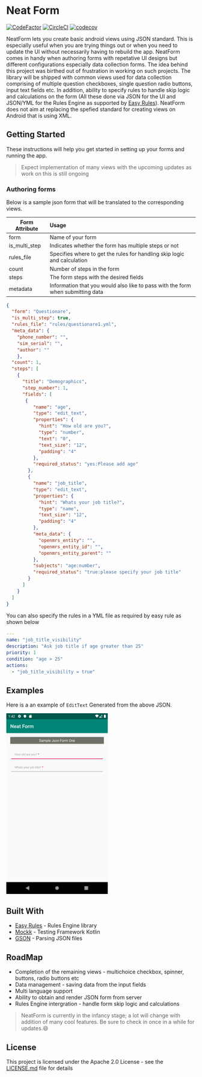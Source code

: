 # Neat Form

[![CodeFactor](https://www.codefactor.io/repository/github/ellykits/neatform/badge)](https://www.codefactor.io/repository/github/ellykits/neatform) [![CircleCI](https://circleci.com/gh/ellykits/NeatForm/tree/master.svg?style=svg)](https://circleci.com/gh/ellykits/NeatForm/tree/master) [![codecov](https://codecov.io/gh/ellykits/NeatForm/branch/master/graph/badge.svg)](https://codecov.io/gh/ellykits/NeatForm)

NeatForm lets you create basic android views using JSON standard. This is especially useful when you are trying things out or when you need to update the UI without necessarily having to rebuild the app. NeatForm comes in handy when authoring forms with repetative UI designs but different configurations especially data collection forms. The idea behind this project was birthed out of frustration in working on such projects. The library will be shipped with common views used for data collection comprising of multiple question checkboxes, single question radio buttons, input text fields etc. In addition, ability to specify rules to handle skip logic and calculations on the form (All these done via JSON for the UI and JSON/YML for the Rules Engine as supported by [Easy Rules](https://github.com/j-easy/easy-rules)). NeatForm does not aim at replacing the spefied standard for creating views on Android that is using XML.  

## Getting Started

These instructions will help you get started in setting up your forms and running the app. 
>Expect implementation of many views with the upcoming updates as work on this is still ongoing

### Authoring forms

Below is a sample json form that will be translated to the corresponding views.


| Form Attribute        | Usage                                                                             |
| ----------------------|:--------------------------------------------------------------------------------- |
| form                  |             Name of your form                                                     |
| is_multi_step         |   Indicates whether the form has multiple steps or not                            |  
| rules_file            | Specifies where to get the rules for handling skip logic and calculation          |
| count                 |               Number of steps in the form                                         |
| steps                 | The form steps with the desired fields                                            |
| metadata              | Information that you would also like to pass with the form when submitting data   |

```json
{
  "form": "Questionare",
  "is_multi_step": true,
  "rules_file": "rules/questionare1.yml",
  "meta_data": {
    "phone_number": "",
    "sim_serial": "",
    "author": ""
    },
  "count": 1,
  "steps": [
    {
      "title": "Demographics",
      "step_number": 1,
      "fields": [
       {
          "name": "age",
          "type": "edit_text",
          "properties": {
            "hint": "How old are you?",
            "type": "number",
            "text": "0",
            "text_size": "12",
            "padding": "4"
          },
          "required_status": "yes:Please add age"
        },
        {
          "name": "job_title",
          "type": "edit_text",
          "properties": {
            "hint": "Whats your job title?",
            "type": "name",
            "text_size": "12",
            "padding": "4"
          },
          "meta_data": {
            "openmrs_entity": "",
            "openmrs_entity_id": "",
            "openmrs_entity_parent": ""
          },
          "subjects": "age:number",
          "required_status": "true:please specify your job title"
        }
      ]
    }
  ]
}
```

You can also specify the rules in a YML file as required  by easy rule as shown below

```yaml
---
name: "job_title_visibility"
description: "Ask job title if age greater than 25"
priority: 1
condition: "age > 25"
actions:
  - "job_title_visibility = true"
```

## Examples

Here is a an example of ```EditText``` Generated from the above JSON.

<img src="pics/edit_text_1.png" height="480" width="270" /> 


## Built With

* [Easy Rules](https://github.com/j-easy/easy-rules) - Rules Engine library 
* [Mockk](https://mockk.io/) - Testing Framework Kotlin
* [GSON](https://github.com/google/gson) - Parsing JSON files

## RoadMap

* Completion of the remaining views - multichoice checkbox, spinner, buttons, radio buttons etc
* Data management - saving data from the input fields
* Multi language support
* Ability to obtain and render JSON form from server
* Rules Engine intergration - handle form skip logic and calculations

>NeatForm is currently in the infancy stage; a lot will change with addition of many cool features. Be sure to check in once in a while for updates.😄

## License

This project is licensed under the Apache 2.0 License - see the [LICENSE.md](LICENSE.md) file for details